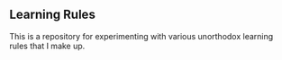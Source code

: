 Learning Rules
---

This is a repository for experimenting with various unorthodox learning rules that I make up.